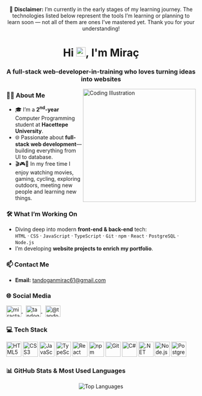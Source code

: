 <!-- ====================  DISCLAIMER  ==================== -->
<p align="center">
  🚧 <strong>Disclaimer:</strong> I’m currently in the early stages of my learning journey. The technologies listed below represent the tools I’m learning or planning to learn soon — not all of them are ones I’ve mastered yet. Thank you for your understanding!
</p>

<!--  ====================  HERO SECTION  ==================== -->
<h1 align="center">Hi <img src="https://raw.githubusercontent.com/aemmadi/aemmadi/master/wave.gif" width="25">, I'm Miraç</h1>
<h3 align="center">A full-stack web-developer-in-training who loves turning ideas into websites</h3>

<!-- Fun illustration sitting on the right side (replace the GIF/PNG URL with any artwork you prefer) -->
<img align="right" src="https://raw.githubusercontent.com/MiracTandogan/miractandogan/main/assets/coding.gif" width="300" alt="Coding Illustration"/>

<!--  ====================  ABOUT ME  ==================== -->
### 👨‍💻 About Me
- 🎓 I’m a **2<sup>nd</sup>-year** Computer Programming student at **Hacettepe University**.  
- 🌐 Passionate about **full-stack web development**—building everything from UI to database.  
- 🎬🎮🚴 In my free time I enjoy watching movies, gaming, cycling, exploring outdoors, meeting new people and learning new things.

<!--  ====================  WHAT I'M WORKING ON  ==================== -->
### 🛠️ What I’m Working On
- Diving deep into modern **front-end & back-end** tech:  
  `HTML` ‧ `CSS` ‧ `JavaScript` ‧ `TypeScript` ‧ `Git` ‧ `npm` ‧ `React` ‧ `PostgreSQL` ‧ `Node.js`
- I’m developing **website projects to enrich my portfolio**.

<!--  ====================  CONTACT  ==================== -->
### 📫 Contact Me
- **Email:** [tandoganmirac61@gmail.com](mailto:tandoganmirac61@gmail.com)

<!--  ====================  SOCIAL MEDIA  ==================== -->
### 🌐 Social Media
<p>
  <a href="https://www.linkedin.com/in/miractandogan" target="_blank">
    <img align="center" src="https://raw.githubusercontent.com/rahuldkjain/github-profile-readme-generator/master/src/images/icons/Social/linked-in-alt.svg" alt="miractandogan" height="30" width="40" />
  </a>
  &nbsp;
  <a href="https://www.hackerrank.com/tandoganmirac61" target="_blank">
    <img align="center" src="https://raw.githubusercontent.com/rahuldkjain/github-profile-readme-generator/master/src/images/icons/Social/hackerrank.svg" alt="tandoganmirac61" height="30" width="40" />
  </a>
  &nbsp;
  <a href="https://medium.com/@tandoganmirac61" target="_blank">
    <img align="center" src="https://raw.githubusercontent.com/rahuldkjain/github-profile-readme-generator/master/src/images/icons/Social/medium.svg" alt="@tandoganmirac61" height="30" width="40" />
  </a>
</p>

<!--  ====================  TECH STACK  ==================== -->
### 💻 Tech Stack
<p align="left">
  <img src="https://cdn.jsdelivr.net/gh/devicons/devicon/icons/html5/html5-original.svg"  width="40" alt="HTML5"/>
  <img src="https://cdn.jsdelivr.net/gh/devicons/devicon/icons/css3/css3-original.svg"    width="40" alt="CSS3"/>
  <img src="https://cdn.jsdelivr.net/gh/devicons/devicon/icons/javascript/javascript-original.svg" width="40" alt="JavaScript"/>
  <img src="https://cdn.jsdelivr.net/gh/devicons/devicon/icons/typescript/typescript-original.svg" width="40" alt="TypeScript"/>
  <img src="https://cdn.jsdelivr.net/gh/devicons/devicon/icons/react/react-original.svg" width="40" alt="React"/>
  <img src="https://cdn.jsdelivr.net/gh/devicons/devicon/icons/npm/npm-original-wordmark.svg" width="40" alt="npm"/>
  <img src="https://cdn.jsdelivr.net/gh/devicons/devicon/icons/git/git-original.svg"     width="40" alt="Git"/>
  <img src="https://cdn.jsdelivr.net/gh/devicons/devicon/icons/csharp/csharp-original.svg" width="40" alt="C#"/>
  <img src="https://cdn.jsdelivr.net/gh/devicons/devicon/icons/dot-net/dot-net-original.svg" width="40" alt=".NET"/>
  <img src="https://cdn.jsdelivr.net/gh/devicons/devicon/icons/nodejs/nodejs-original.svg" width="40" alt="Node.js"/>
  <img src="https://cdn.jsdelivr.net/gh/devicons/devicon/icons/postgresql/postgresql-original.svg" width="40" alt="PostgreSQL"/>
</p>

<!--  ====================  GITHUB STATS / TOP LANGS  ==================== -->
### 📊 GitHub Stats & Most Used Languages
<p align="center"><p align="center"> <img src="https://github-readme-stats.vercel.app/api/top-langs/?username=mrctnd&layout=compact&theme=tokyonight&hide_border=true" alt="Top Languages" /> </p> 
